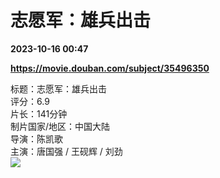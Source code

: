 # 志愿军：雄兵出击

**2023-10-16 00:47**

**https://movie.douban.com/subject/35496350**

标题：志愿军：雄兵出击  
评分：6.9  
片长：141分钟  
制片国家/地区：中国大陆  
导演：陈凯歌  
主演：唐国强 / 王砚辉 / 刘劲  
![](https://img1.doubanio.com/view/photo/s_ratio_poster/public/p2898557049.jpg)